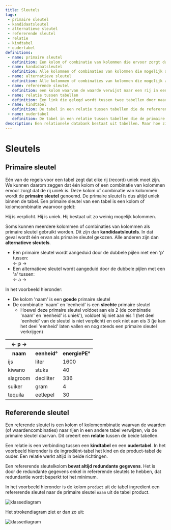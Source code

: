 ```yaml
---
title: Sleutels
tags: 
 - primaire sleutel
 - kandidaatsleutel
 - alternatieve sleutel
 - refererende sleutel
 - relatie
 - kindtabel
 - oudertabel
definitions: 
 - name: primaire sleutel
   definition: Een kolom of combinatie van kolommen die ervoor zorgt dat je een rij op unieke wijze kunt identificeren.
 - name: kandidaatsleutel
   definition: Alle kolommen of combinaties van kolommen die mogelijk als primaire sleutel gekozen kunnen worden.
 - name: alternatieve sleutel
   definition: Alle kolommen of combinaties van kolommen die mogelijk als primaire sleutel gekozen kunnen worden, maar geen primaire sleutel zijn.
 - name: refererende sleutel
   definition: een kolom waarvan de waarde verwijst naar een rij in een andere tabel, via de primaire sleutel van die tweede tabel. 
 - name: relatie tussen tabellen
   definition: Een link die gelegd wordt tussen twee tabellen door naar de primaire sleutel te verwijzen met een refererende sleutel.
 - name: kindtabel
   definition: De tabel in een relatie tussen tabellen die de refererende sleutel bevat.
 - name: oudertabel
   definition: De tabel in een relatie tussen tabellen die de primaire sleutel bevat waarnaar verwezen wordt.
description: Een relationele databank bestaat uit tabellen. Maar hoe zijn die tabellen met elkaar verbonden? In dit hoofdstuk wordt uitgelegd hoe sleutels hier een sleutelrol in spelen.
---
```


# Sleutels

## Primaire sleutel

Eén van de regels voor een tabel zegt dat elke rij (record) uniek moet zijn. We kunnen daarom zeggen dat één kolom of een combinatie van kolommen ervoor zorgt dat de rij uniek is. Deze kolom of combinatie van kolommen wordt de **primaire sleutel** genoemd. De primaire sleutel is dus altijd uniek binnen de tabel.
Een primaire sleutel van een tabel is een kolom of kolomcombinatie waarvoor geldt:

Hij is verplicht.
Hij is uniek.
Hij bestaat uit zo weinig mogelijk kolommen.

Soms kunnen meerdere kolommen of combinaties van kolommen als primaire sleutel gebruikt worden. Dit zijn dan **kandidaatsleutels**. In dat geval wordt één ervan als primaire sleutel gekozen. Alle anderen zijn dan **alternatieve sleutels**.

- Een primaire sleutel wordt aangeduid door de dubbele pijlen met een 'p' tussen:  <br>
← p → 
 - Een alternatieve sleutel wordt aangeduid door de dubbele pijlen met een 'a' tussen: <br>
← a → 

In het voorbeeld hieronder:

 - De kolom 'naam' is een **goede** primaire sleutel
 - De combinatie 'naam' en 'eenheid' is een **slechte** primaire sleutel
   - Hoewel deze primaire sleutel voldoet aan eis 2 (de combinatie 'naam' en 'eenheid' is uniek'), voldoet hij niet aan eis 1 (het deel 'eenheid' van de sleutel is niet verplicht) en ook niet aan eis 3 (je kan het deel 'eenheid' laten vallen en nog steeds een primaire sleutel verkrijgen)

<table class="styledTable">
   <tr>
      <th>← p →</th>
      <td></td>
      <td></td>
   </tr>
   <tr>
      <th>naam</th>
      <th>eenheid°</th>
      <th>energiePE°</th>
   </tr>
   <tr>
      <td>ijs</td>
      <td>liter</td>
      <td>1600</td>
   </tr>
   <tr>
      <td>kiwano</td>
      <td>stuks</td>
      <td>40</td>
   </tr>
   <tr>
      <td>slagroom</td>
      <td>deciliter</td>
      <td>336</td>
   </tr>
   <tr>
      <td>suiker</td>
      <td>gram</td>
      <td>4</td>
   </tr>
   <tr>
      <td>tequila</td>
      <td>eetlepel</td>
      <td>30</td>
   </tr>
</table>

## Refererende sleutel

Een referende sleutel is een kolom of kolomcombinatie waarvan de waarden (of waardencombinaties) naar rijen in een andere tabel verwijzen, via de primaire sleutel daarvan. Dit creëert een **relatie** tussen de beide tabellen.

Een relatie is een verbinding tussen een **kindtabel** en een **oudertabel**. In het voorbeeld hieronder is de ingrediënt-tabel het kind en de product-tabel de ouder. Een relatie werkt altijd in beide richtingen.

Een refererende sleutelkolom **bevat altijd redundante gegevens**. Het is door de redundante gegevens enkel in refererende sleutels te hebben, dat redundantie wordt beperkt tot het minimum.

In het voorbeeld hieronder is de kolom `product` uit de tabel ingredient een refererende sleutel naar de primaire sleutel `naam` uit de tabel product.
 
<img src="{{ site.baseurl }}/assets/img/sleutels_1.jpg" alt="klassediagram" style="height: auto; max-width: 100%">

Het strokendiagram ziet er dan zo uit:
 
<img src="{{ site.baseurl }}/assets/img/sleutels_2.jpg" alt="klassediagram" style="height: auto; max-width: 100%">
